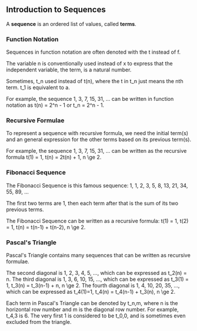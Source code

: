 Introduction to Sequences
-------

A **sequence** is an ordered list of values, called **terms**.


### Function Notation

Sequences in function notation are often denoted with the t instead of f.

The variable n is conventionally used instead of x to express that the independent variable, the term, is a natural number.

Sometimes, t_n used instead of t(n), where the t in t_n just means the nth term. t_1 is equivalent to a.

For example, the sequence 1, 3, 7, 15, 31, ... can be written in function notation as t(n) = 2^n - 1 or t_n = 2^n - 1.


### Recursive Formulae

To represent a sequence with recursive formula, we need the initial term(s) and an general expression for the other terms based on its previous term(s).

For example, the sequence 1, 3, 7, 15, 31, ... can be written as the recursive formula t(1) = 1, t(n) = 2t(n) + 1, n \ge 2.


### Fibonacci Sequence

The Fibonacci Sequence is this famous sequence: 1, 1, 2, 3, 5, 8, 13, 21, 34, 55, 89, ...

The first two terms are 1, then each term after that is the sum of its two previous terms.

The Fibonacci Sequence can be written as a recursive formula: t(1) = 1, t(2) = 1, t(n) = t(n-1) + t(n-2), n \ge 2.


### Pascal's Triangle

Pascal's Triangle contains many sequences that can be written as recursive formulae.

The second diagonal is 1, 2, 3, 4, 5, ..., which can be expressed as t_2(n) = n.
The third diagonal is 1, 3, 6, 10, 15, ..., which can be expressed as t_3(1) = 1, t_3(n) = t_3(n-1) + n, n \ge 2.
The fourth diagonal is 1, 4, 10, 20, 35, ..., which can be expressed as t_4(1)=1, t_4(n) = t_4(n-1) + t_3(n), n \ge 2.

Each term in Pascal's Triangle can be denoted by t_n,m, where n is the horizontal row number and m is the diagonal row number. For example, t_4,3 is 6. The very first 1 is considered to be t_0,0, and is sometimes even excluded from the triangle.